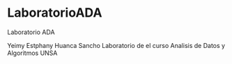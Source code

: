# LaboratorioADA
Laboratorio ADA

Yeimy Estphany Huanca Sancho
Laboratorio de el curso Analisis de Datos y Algoritmos
UNSA
